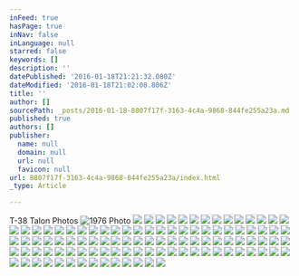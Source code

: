 ```yaml
---
inFeed: true
hasPage: true
inNav: false
inLanguage: null
starred: false
keywords: []
description: ''
datePublished: '2016-01-18T21:21:32.080Z'
dateModified: '2016-01-18T21:02:08.806Z'
title: ''
author: []
sourcePath: _posts/2016-01-18-8807f17f-3163-4c4a-9868-844fe255a23a.md
published: true
authors: []
publisher:
  name: null
  domain: null
  url: null
  favicon: null
url: 8807f17f-3163-4c4a-9868-844fe255a23a/index.html
_type: Article

---
```

T-38 Talon Photos
![1976 Photo](https://s3-us-west-2.amazonaws.com/the-grid-img/p/f80e3a6c3cd3ab55974bf6fc0cf0da86236a0210.jpg)
![](https://the-grid-user-content.s3-us-west-2.amazonaws.com/867fab6c-9048-40f6-9115-e64336d9a7dd.jpg)
![](https://the-grid-user-content.s3-us-west-2.amazonaws.com/cd0ae920-df85-4003-b8ff-d4b62acb1873.jpg)
![](https://the-grid-user-content.s3-us-west-2.amazonaws.com/d1280c68-7bc8-49d6-abdf-795457c33c76.jpg)
![](https://the-grid-user-content.s3-us-west-2.amazonaws.com/532444f5-8c32-4e15-8423-3204d53f05be.jpg)
![](https://the-grid-user-content.s3-us-west-2.amazonaws.com/6edd5700-00dd-42fc-a8c5-8d4f95caa8e2.jpg)
![](https://the-grid-user-content.s3-us-west-2.amazonaws.com/880795e3-d49e-426e-8584-fc9f6dc9db46.jpg)
![](https://the-grid-user-content.s3-us-west-2.amazonaws.com/0e14cf48-937e-4e89-b57f-6276445d7946.jpg)
![](https://the-grid-user-content.s3-us-west-2.amazonaws.com/7a627f2a-43db-4562-9289-5d7037bdbb35.jpg)
![](https://the-grid-user-content.s3-us-west-2.amazonaws.com/ae27095c-551c-4ad7-b092-7e1271ffdedf.jpg)
![](https://the-grid-user-content.s3-us-west-2.amazonaws.com/fbf5245a-80e3-483c-9469-74615e8735d3.jpg)
![](https://the-grid-user-content.s3-us-west-2.amazonaws.com/909418d4-8eb5-4271-86d0-6a1eaedccb6d.jpg)
![](https://the-grid-user-content.s3-us-west-2.amazonaws.com/9bdfe45a-3c35-45ca-aa69-4549e8c3805e.jpg)
![](https://the-grid-user-content.s3-us-west-2.amazonaws.com/060d59c5-f93c-45e1-a403-a78623f71a0d.jpg)
![](https://the-grid-user-content.s3-us-west-2.amazonaws.com/b46a4613-ab7b-4c9c-895d-c8408954038a.jpg)
![](https://the-grid-user-content.s3-us-west-2.amazonaws.com/6dc4cb2d-ff49-4f84-8b60-8a5b768012ec.jpg)
![](https://the-grid-user-content.s3-us-west-2.amazonaws.com/b5dcd6b9-ac0d-4805-9b3a-dc406f1c9cc5.jpg)
![](https://the-grid-user-content.s3-us-west-2.amazonaws.com/16f86d1f-41c9-4b74-806f-974de43c96d3.jpg)
![](https://the-grid-user-content.s3-us-west-2.amazonaws.com/e47f3d97-b53d-4fb2-a94a-3cc57919eb48.jpg)
![](https://the-grid-user-content.s3-us-west-2.amazonaws.com/5967404f-e82e-4f25-8f1f-789c249181aa.jpg)
![](https://the-grid-user-content.s3-us-west-2.amazonaws.com/30b784a8-c866-47af-9559-3c0c3c93d10c.jpg)
![](https://the-grid-user-content.s3-us-west-2.amazonaws.com/f486c9d4-47a2-4125-8e96-afb1bf71e863.jpg)
![](https://the-grid-user-content.s3-us-west-2.amazonaws.com/fd40801a-27f6-4c74-9b64-326c95c38ce8.jpg)
![](https://the-grid-user-content.s3-us-west-2.amazonaws.com/47982bac-7cca-4d7f-b5c6-cfdaecb04424.jpg)
![](https://the-grid-user-content.s3-us-west-2.amazonaws.com/9e72571d-1d8b-4e7f-8270-4734ca019757.jpg)
![](https://the-grid-user-content.s3-us-west-2.amazonaws.com/ba71a9ea-6c38-4f75-b258-c8b5ee7c84b3.jpg)
![](https://the-grid-user-content.s3-us-west-2.amazonaws.com/417e6e44-633c-4f6f-9d2c-014f9362d18e.jpg)
![](https://the-grid-user-content.s3-us-west-2.amazonaws.com/1d784731-9fa2-4e23-a2a6-aeb9d86c7353.jpg)
![](https://the-grid-user-content.s3-us-west-2.amazonaws.com/74435536-a90b-4b9b-bb96-e284d7f51a79.jpg)
![](https://the-grid-user-content.s3-us-west-2.amazonaws.com/09196df1-d8ec-43dd-bf84-40f031905cae.jpg)
![](https://the-grid-user-content.s3-us-west-2.amazonaws.com/88eaff1b-f735-4879-9086-15f73e623a3f.jpg)
![](https://the-grid-user-content.s3-us-west-2.amazonaws.com/528cefb1-74bd-4369-b252-f08d7513f485.jpg)
![](https://the-grid-user-content.s3-us-west-2.amazonaws.com/0363a474-adc1-4988-a5b0-9a0cec6bac58.jpg)
![](https://the-grid-user-content.s3-us-west-2.amazonaws.com/44256423-545b-454a-b17d-cf8f401a346b.jpg)
![](https://the-grid-user-content.s3-us-west-2.amazonaws.com/02b088e8-c1d6-4665-a098-c889611c5948.jpg)
![](https://the-grid-user-content.s3-us-west-2.amazonaws.com/414ce85d-4ba1-4155-90c2-df80f293040a.jpg)
![](https://the-grid-user-content.s3-us-west-2.amazonaws.com/89793334-956c-4418-9bd1-940e46901a47.jpg)
![](https://the-grid-user-content.s3-us-west-2.amazonaws.com/966c8c97-f7c0-4116-8c9c-52f37696ee31.jpg)
![](https://the-grid-user-content.s3-us-west-2.amazonaws.com/50c2c79d-9381-4ef8-9b61-16f70d0bd0ae.jpg)
![](https://the-grid-user-content.s3-us-west-2.amazonaws.com/ade9055c-5c26-4a9a-92d6-bd1d2e2f9501.jpg)
![](https://the-grid-user-content.s3-us-west-2.amazonaws.com/e161e617-b872-402d-8bb2-cab73ec9c472.jpg)
![](https://the-grid-user-content.s3-us-west-2.amazonaws.com/46e1860e-2431-4621-8e06-c0fb552092e0.jpg)
![](https://the-grid-user-content.s3-us-west-2.amazonaws.com/16ae5fa7-1a6c-44fc-9f7f-349d21d77a72.jpg)
![](https://the-grid-user-content.s3-us-west-2.amazonaws.com/3eca50e5-b13b-4a34-9657-9365a7b96907.jpg)
![](https://the-grid-user-content.s3-us-west-2.amazonaws.com/7b322220-c87e-416c-ab51-fa8b9b41cf4a.jpg)
![](https://the-grid-user-content.s3-us-west-2.amazonaws.com/81dd228c-aa52-466b-bedd-0c8250740a0c.jpg)
![](https://the-grid-user-content.s3-us-west-2.amazonaws.com/89654f53-15e3-42dd-8958-0622343440b1.jpg)
![](https://the-grid-user-content.s3-us-west-2.amazonaws.com/ec910d09-d45a-4656-86cf-fee1df4eb0ab.jpg)
![](https://the-grid-user-content.s3-us-west-2.amazonaws.com/862fa4a3-9044-49f8-94c8-213f20ff2f17.jpg)
![](https://the-grid-user-content.s3-us-west-2.amazonaws.com/1024142a-8205-4490-b5ca-9af1d6fd1b43.jpg)
![](https://the-grid-user-content.s3-us-west-2.amazonaws.com/d078d5db-91a3-41f2-851a-d2b0cd7818bf.jpg)
![](https://the-grid-user-content.s3-us-west-2.amazonaws.com/1bda9a6c-7f1b-4ef1-8b71-a080bbc9273e.jpg)
![](https://the-grid-user-content.s3-us-west-2.amazonaws.com/c47c71de-3fe6-4249-a978-76816df98579.jpg)
![](https://the-grid-user-content.s3-us-west-2.amazonaws.com/edc43736-49db-45c1-a2d9-30d823fa38ed.jpg)
![](https://the-grid-user-content.s3-us-west-2.amazonaws.com/b85e1945-6768-4381-a4ac-9464593886e8.jpg)
![](https://the-grid-user-content.s3-us-west-2.amazonaws.com/374097e0-512a-45ea-8762-25c39d6512fc.jpg)
![](https://the-grid-user-content.s3-us-west-2.amazonaws.com/af3dc3ad-7ccd-4c8a-ac1b-1c1d6aa41358.jpg)
![](https://the-grid-user-content.s3-us-west-2.amazonaws.com/1fc3bf3d-886a-4257-ba13-78176b947aaf.jpg)
![](https://the-grid-user-content.s3-us-west-2.amazonaws.com/2d3dd1ed-468c-4352-b8c2-fd8b707d12c3.jpg)
![](https://the-grid-user-content.s3-us-west-2.amazonaws.com/e806b222-e202-4533-8b8f-a28eb78167aa.jpg)
![](https://the-grid-user-content.s3-us-west-2.amazonaws.com/f4827ba4-8b30-4a44-be52-13638e5f8383.jpg)
![](https://the-grid-user-content.s3-us-west-2.amazonaws.com/ee4d55ac-6450-4400-a4c0-f4f243452aba.jpg)
![](https://the-grid-user-content.s3-us-west-2.amazonaws.com/13b294ab-98a8-4800-b700-9437f2e11d59.jpg)
![](https://the-grid-user-content.s3-us-west-2.amazonaws.com/bbb6ec7d-e45e-479d-a88e-213683c820c1.jpg)
![](https://the-grid-user-content.s3-us-west-2.amazonaws.com/e73a3f71-ec26-4a50-af75-18dcb117b423.jpg)
![](https://the-grid-user-content.s3-us-west-2.amazonaws.com/0d78d1bb-558f-4fe7-8cf4-41f4fc5b6fd2.jpg)
![](https://the-grid-user-content.s3-us-west-2.amazonaws.com/f3324edf-f8f2-4d61-b1d6-03ad1f704a7a.jpg)
![](https://the-grid-user-content.s3-us-west-2.amazonaws.com/9c2dbed6-a4a1-487b-9c04-f0c8281c6345.jpg)
![](https://the-grid-user-content.s3-us-west-2.amazonaws.com/8d0a85d2-82b8-4cee-ae70-0c045110165d.jpg)
![](https://the-grid-user-content.s3-us-west-2.amazonaws.com/0e6d4d1f-1bd9-4feb-b7ee-28e655528b16.jpg)
![](https://the-grid-user-content.s3-us-west-2.amazonaws.com/75394865-d123-4f50-8b8c-85bcbfa6400e.jpg)
![](https://the-grid-user-content.s3-us-west-2.amazonaws.com/7b8efc32-a3f2-481f-a1c3-53ee5862b0fc.jpg)
![](https://the-grid-user-content.s3-us-west-2.amazonaws.com/96e1931b-5dbd-4f6b-b60b-c9153bc42130.jpg)
![](https://the-grid-user-content.s3-us-west-2.amazonaws.com/40a15de5-ac02-4c05-b7ee-d7012caedd41.jpg)
![](https://the-grid-user-content.s3-us-west-2.amazonaws.com/31a73d32-bcac-478b-aeb6-604897291d96.jpg)
![](https://the-grid-user-content.s3-us-west-2.amazonaws.com/cbb788f5-3696-4303-8162-e606352ab16f.jpg)
![](https://the-grid-user-content.s3-us-west-2.amazonaws.com/e1f076a6-d8b7-4bf0-93ad-d318d0e4cb89.jpg)
![](https://the-grid-user-content.s3-us-west-2.amazonaws.com/b3e56006-c167-4340-b8ac-3cc5e665d23d.jpg)
![](https://the-grid-user-content.s3-us-west-2.amazonaws.com/e81c6206-98df-419d-ad42-d74e81ad0bfe.jpg)
![](https://the-grid-user-content.s3-us-west-2.amazonaws.com/5c8d07e9-6a21-486f-b55c-96b51e2d12d8.jpg)
![](https://the-grid-user-content.s3-us-west-2.amazonaws.com/2cdf4aac-2244-42e2-9127-9866ed9f24f6.jpg)
![](https://the-grid-user-content.s3-us-west-2.amazonaws.com/417894b3-6a91-4f8c-b90c-c0916f2fd637.jpg)
![](https://the-grid-user-content.s3-us-west-2.amazonaws.com/bd7b29ac-88f3-4dad-a31d-7bd1804d88a7.jpg)
![](https://the-grid-user-content.s3-us-west-2.amazonaws.com/608db84b-dcbd-4445-8709-894ebb134c98.jpg)
![](https://the-grid-user-content.s3-us-west-2.amazonaws.com/7afd3d78-597d-47f7-9dae-c7aaca3d4beb.jpg)
![](https://the-grid-user-content.s3-us-west-2.amazonaws.com/9e8445d9-3ed0-451b-998f-f755d3f3efec.jpg)
![](https://the-grid-user-content.s3-us-west-2.amazonaws.com/08108e46-dd7e-4340-acb4-2381e9ae6495.jpg)
![](https://the-grid-user-content.s3-us-west-2.amazonaws.com/0ff8d67a-6a8a-4078-9b58-89a685854a14.jpg)
![](https://the-grid-user-content.s3-us-west-2.amazonaws.com/f3018730-1983-4add-8eec-83f972e085c8.jpg)
![](https://the-grid-user-content.s3-us-west-2.amazonaws.com/f902ca1c-abd1-41c6-8953-56ded4b4419e.jpg)
![](https://the-grid-user-content.s3-us-west-2.amazonaws.com/3803718e-1179-4658-b9d1-9066fc950ba9.jpg)
![](https://the-grid-user-content.s3-us-west-2.amazonaws.com/17a4f515-434f-4086-908c-6414230ce099.jpg)
![](https://the-grid-user-content.s3-us-west-2.amazonaws.com/6deb2df3-1130-4e07-b9b9-739cf3529c57.jpg)
![](https://the-grid-user-content.s3-us-west-2.amazonaws.com/9e21352a-a4ec-4d83-9e16-ad0f79d11d54.jpg)
![](https://the-grid-user-content.s3-us-west-2.amazonaws.com/ddc26554-a69a-4970-bdc0-81f3b5b10a36.jpg)
![](https://the-grid-user-content.s3-us-west-2.amazonaws.com/81d976b7-96a4-4abe-b89e-1397001b03a3.jpg)
![](https://the-grid-user-content.s3-us-west-2.amazonaws.com/385baac7-3d81-481b-ab26-bb02bec06dcc.jpg)
![](https://the-grid-user-content.s3-us-west-2.amazonaws.com/6208c4f9-1b0e-4b9e-8737-a6d8f49683fc.jpg)
![](https://the-grid-user-content.s3-us-west-2.amazonaws.com/29aa2d2e-4bf4-4a2a-815e-0b47d662d863.jpg)
![](https://the-grid-user-content.s3-us-west-2.amazonaws.com/81d5a5d9-ee90-4bca-9854-0c30cce0ff1d.jpg)
![](https://the-grid-user-content.s3-us-west-2.amazonaws.com/c58cb097-1dad-4c07-b765-cab24465b2ea.jpg)
![](https://the-grid-user-content.s3-us-west-2.amazonaws.com/134788f2-b5f9-447f-ac75-07a1fd73a603.jpg)
![](https://the-grid-user-content.s3-us-west-2.amazonaws.com/1eaf92d6-1584-41dd-896c-5fdd1135aa5c.jpg)
![](https://the-grid-user-content.s3-us-west-2.amazonaws.com/00d27db0-6bd1-40ac-bfa3-335d91f36bd9.jpg)